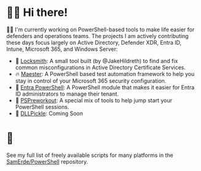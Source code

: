 # 👋🏻 Hi there!

👨‍💻 I'm currently working on PowerShell-based tools to make life easier for defenders and operations teams. The projects I am actively contributing these days focus largely on Active Directory, Defender XDR, Entra ID, Intune, Microsoft 365, and Windows Server:

 - 🔐 [Locksmith](https://github.com/TrimarcJake/Locksmith): A small tool built (by @JakeHildreth) to find and fix common misconfigurations in Active Directory Certificate Services.
 - 🔥 [Maester](https://github.com/Maester365/Maester): A PowerShell based test automation framework to help you stay in control of your Microsoft 365 security configuration.
 - 🪪 [Entra PowerShell](https://github.com/microsoftgraph/entra-powershell): A PowerShell module that makes it easier for Entra ID administrators to manage their tenant.
 - 💪 [PSPreworkout](https://github.com/SamErde/PSPreworkout): A special mix of tools to help jump start your PowerShell sessions.
 - 🥒 [DLLPickle]([#](https://github.com/SamErde/)DllPickle): Coming Soon

# 🫴

See my full list of freely available scripts for many platforms in the [SamErde/PowerShell](https://github.com/SamErde/PowerShell) repository.
